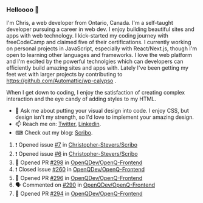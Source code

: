 ### Helloooo 👋

I'm Chris, a web developer from Ontario, Canada. I'm a self-taught developer pursuing a career in web dev. I enjoy building beautiful sites and apps with web technology.
I kick-started my coding journey with freeCodeCamp and claimed five of their certifications.  I currently working on personal projects in JavaScript, especially with React/Next.js, though I'm open to learning other languages and frameworks. I love the web platform and I'm excited by the powerful technolgies which can developers can efficiently build amazing sites and apps with. Lately I've been getting my feet wet with larger projects by contributing to https://github.com/Automattic/wp-calypso .

When I get down to coding, I enjoy the satisfaction of creating complex interaction and the eye candy of adding styles to my HTML. 

- 💬 Ask me about putting your visual design into code. I enjoy CSS, but design isn't my strength, so I'd love to implement your amazing design.
- 📫 Reach me on: [Twitter](https://twitter.com/Christo28120856), [Linkedin](https://www.linkedin.com/in/christopher-stevers-07b9a5204/).
- ⌨ Check out my blog: [Scribo](https://christopherstevers.cf).
<!--
**Christopher-Stevers/Christopher-Stevers** is a ✨ _special_ ✨ repository because its `README.md` (this file) appears on your GitHub profile.

Here are some ideas to get you started:

- 🔭 I’m currently working on ...
- 🌱 I’m currently learning ...
- 👯 I’m looking to collaborate on ...
- 🤔 I’m looking for help with ...
- 😄 Pronouns: ...
- ⚡ Fun fact: ...
-->

<!--START_SECTION:activity-->
1. ❗️ Opened issue [#7](https://github.com/Christopher-Stevers/Scribo/issues/7) in [Christopher-Stevers/Scribo](https://github.com/Christopher-Stevers/Scribo)
2. ❗️ Opened issue [#6](https://github.com/Christopher-Stevers/Scribo/issues/6) in [Christopher-Stevers/Scribo](https://github.com/Christopher-Stevers/Scribo)
3. 💪 Opened PR [#298](https://github.com/OpenQDev/OpenQ-Frontend/pull/298) in [OpenQDev/OpenQ-Frontend](https://github.com/OpenQDev/OpenQ-Frontend)
4. ❗️ Closed issue [#260](https://github.com/OpenQDev/OpenQ-Frontend/issues/260) in [OpenQDev/OpenQ-Frontend](https://github.com/OpenQDev/OpenQ-Frontend)
5. 💪 Opened PR [#296](https://github.com/OpenQDev/OpenQ-Frontend/pull/296) in [OpenQDev/OpenQ-Frontend](https://github.com/OpenQDev/OpenQ-Frontend)
6. 🗣 Commented on [#290](https://github.com/OpenQDev/OpenQ-Frontend/issues/290) in [OpenQDev/OpenQ-Frontend](https://github.com/OpenQDev/OpenQ-Frontend)
7. 💪 Opened PR [#294](https://github.com/OpenQDev/OpenQ-Frontend/pull/294) in [OpenQDev/OpenQ-Frontend](https://github.com/OpenQDev/OpenQ-Frontend)
<!--END_SECTION:activity-->
